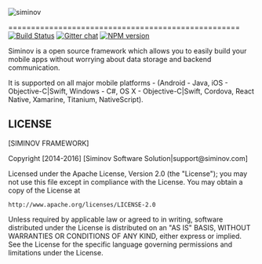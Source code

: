 ![siminov](https://raw.githubusercontent.com/Siminov/samples/master/Core-Sample/Android/CoreSample/src/main/resources/logo.png)

===================================================
[![Build Status](https://travis-ci.org/Siminov/samples.svg?branch=master)](https://travis-ci.org/Siminov/samples) [![Gitter chat](https://badges.gitter.im/gitterHQ/services.png)](https://gitter.im/Siminov) [![NPM version](https://badge.fury.io/js/siminov.svg)](https://npmjs.org/package/siminov)


Siminov is a open source framework which allows you to easily build your mobile apps without worrying about data storage and backend communication. 

It is supported on all major mobile platforms - (Android - Java, iOS - Objective-C|Swift, Windows - C#, OS X - Objective-C|Swift, Cordova, React Native, Xamarine, Titanium, NativeScript). 

LICENSE
-------

 
 [SIMINOV FRAMEWORK]
 <p>
 Copyright [2014-2016] [Siminov Software Solution|support@siminov.com]
 
 Licensed under the Apache License, Version 2.0 (the "License");
 you may not use this file except in compliance with the License.
 You may obtain a copy of the License at
 
    http://www.apache.org/licenses/LICENSE-2.0
 
 Unless required by applicable law or agreed to in writing, software
 distributed under the License is distributed on an "AS IS" BASIS,
 WITHOUT WARRANTIES OR CONDITIONS OF ANY KIND, either express or implied.
 See the License for the specific language governing permissions and
 limitations under the License.
